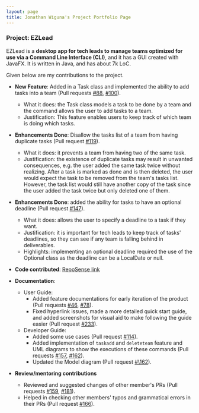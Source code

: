 ```yaml
---
layout: page
title: Jonathan Wiguna's Project Portfolio Page
---
```


### Project: EZLead

EZLead is a **desktop app for tech leads to manage teams optimized for use via a Command Line Interface (CLI)**, and it has a GUI created with JavaFX. It is written in Java, and has about 7k LoC.

Given below are my contributions to the project.

* **New Feature**: Added in a Task class and implemented the ability to add tasks into a team (Pull requests [\#88](https://github.com/AY2223S1-CS2103T-W09-3/tp/pull/88), [\#100](https://github.com/AY2223S1-CS2103T-W09-3/tp/pull/100)).
  * What it does: the Task class models a task to be done by a team and the command allows the user to add tasks to a team.
  * Justification: This feature enables users to keep track of which team is doing which tasks.

* **Enhancements Done**: Disallow the tasks list of a team from having duplicate tasks (Pull request [\#119](https://github.com/AY2223S1-CS2103T-W09-3/tp/pull/119)).
  * What it does: it prevents a team from having two of the same task.
  * Justification: the existence of duplicate tasks may result in unwanted consequences, e.g. the user added the same task twice without realizing. After a task is marked as done and is then deleted, the user would expect the task to be removed from the team's tasks list. However, the task list would still have another copy of the task since the user added the task twice but only deleted one of them.

* **Enhancements Done**: added the ability for tasks to have an optional deadline (Pull request [\#147](https://github.com/AY2223S1-CS2103T-W09-3/tp/pull/147)).
  * What it does: allows the user to specify a deadline to a task if they want.
  * Justification: it is important for tech leads to keep track of tasks' deadlines, so they can see if any team is falling behind in deliverables.
  * Highlights: implementing an optional deadline required the use of the Optional class as the deadline can be a LocalDate or null.

* **Code contributed**: [RepoSense link](https://nus-cs2103-ay2223s1.github.io/tp-dashboard/?search=&sort=groupTitle&sortWithin=title&timeframe=commit&mergegroup=&groupSelect=groupByRepos&breakdown=true&checkedFileTypes=docs~functional-code~test-code~other&since=2022-09-16&tabOpen=true&tabType=authorship&tabAuthor=JonathanWiguna&tabRepo=AY2223S1-CS2103T-W09-3%2Ftp%5Bmaster%5D&authorshipIsMergeGroup=false&authorshipFileTypes=docs~functional-code~test-code&authorshipIsBinaryFileTypeChecked=false&authorshipIsIgnoredFilesChecked=false)

* **Documentation**:
  * User Guide:
    * Added feature documentations for early iteration of the product (Pull requests [\#46](https://github.com/AY2223S1-CS2103T-W09-3/tp/pull/46), [\#78](https://github.com/AY2223S1-CS2103T-W09-3/tp/pull/78)).
    * Fixed hyperlink issues, made a more detailed quick start guide, and added screenshots for visual aid to make following the guide easier (Pull request [\#233](https://github.com/AY2223S1-CS2103T-W09-3/tp/pull/233)).
  * Developer Guide:
    * Added some use cases (Pull request [\#114](https://github.com/AY2223S1-CS2103T-W09-3/tp/pull/114)).
    * Added implementation of `taskadd` and `deleteteam` feature and UML diagrams to show the executions of these commands (Pull requests [\#157](https://github.com/AY2223S1-CS2103T-W09-3/tp/pull/157), [\#162](https://github.com/AY2223S1-CS2103T-W09-3/tp/pull/162)).
    * Updated the Model diagram (Pull request [#\162](https://github.com/AY2223S1-CS2103T-W09-3/tp/pull/162)).

* **Review/mentoring contributions**
  * Reviewed and suggested changes of other member's PRs (Pull requests [\#159](https://github.com/AY2223S1-CS2103T-W09-3/tp/pull/159), [\#181](https://github.com/AY2223S1-CS2103T-W09-3/tp/pull/181)).
  * Helped in checking other members' typos and grammatical errors in their PRs (Pull request [\#166](https://github.com/AY2223S1-CS2103T-W09-3/tp/pull/181)).
